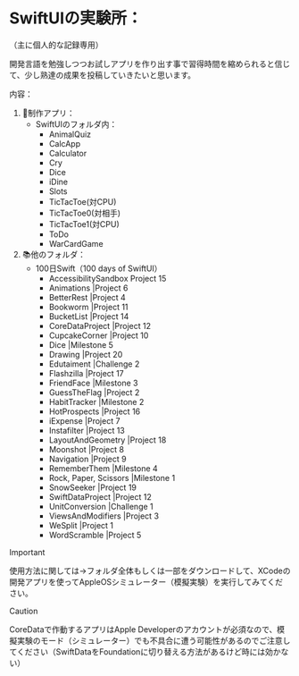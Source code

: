 # SwiftUIの実験所：
（主に個人的な記録専用）

開発言語を勉強しつつお試しアプリを作り出す事で習得時間を縮められると信じて、少し熟達の成果を投稿していきたいと思います。

内容：
1. 📖制作アプリ：
     - SwiftUIのフォルダ内：
       - AnimalQuiz
       - CalcApp
       - Calculator
       - Cry
       - Dice
       - iDine
       - Slots
       - TicTacToe(対CPU)
       - TicTacToe0(対相手)
       - TicTacToe1(対CPU)
       - ToDo
       - WarCardGame
2. 📚他のフォルダ：
     - 100日Swift（100 days of SwiftUI）
       - AccessibilitySandbox Project 15
       - Animations |Project 6
       - BetterRest |Project 4
       - Bookworm |Project 11
       - BucketList |Project 14
       - CoreDataProject |Project 12
       - CupcakeCorner |Project 10
       - Dice |Milestone 5
       - Drawing |Project 20
       - Edutaiment |Challenge 2
       - Flashzilla |Project 17
       - FriendFace |Milestone 3
       - GuessTheFlag |Project 2
       - HabitTracker |Milestone 2
       - HotProspects |Project 16
       - iExpense |Project 7
       - Instafilter |Project 13
       - LayoutAndGeometry |Project 18
       - Moonshot |Project 8
       - Navigation |Project 9
       - RememberThem |Milestone 4
       - Rock, Paper, Scissors |Milestone 1
       - SnowSeeker |Project 19
       - SwiftDataProject |Project 12
       - UnitConversion |Challenge 1
       - ViewsAndModifiers |Project 3
       - WeSplit |Project 1
       - WordScramble |Project 5

> [!IMPORTANT]
> 使用方法に関しては→フォルダ全体もしくは一部をダウンロードして、XCodeの開発アプリを使ってAppleOSシミュレーター（模擬実験）を実行してみてください。

> [!CAUTION]
> CoreDataで作動するアプリはApple Developerのアカウントが必須なので、模擬実験のモード（シミュレーター）でも不具合に遭う可能性があるのでご注意してください（SwiftDataをFoundationに切り替える方法があるけど時には効かない）
